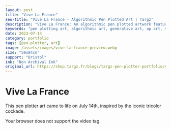 ```yaml
---
layout: post
title: "Vive La France"
seo-title: "Vive La France - Algorithmic Pen Plotted Art | Targz"
description: "Vive La France: An algorithmic pen plotted artwork featuring geometric patterns. 59x84cm non archival ink on Bristol paper."
keywords: "pen plotting art, algorithmic art, generative art, op art, mathematical art, geometric patterns, bristol paper, precision plotting"
date: 2023-07-14
category: portfolio
tags: [pen-plotter, art]
image: /assets/images/vive-la-france-preview.webp
size: "59x84cm"
support: "Bristol"
ink: "Non Archival Ink"
original_url: https://shop.targz.fr/blogs/targz-pen-plotter-portfolio/vive-la-france
---
```


# Vive La France


This pen plotter art came to life on July 14th, inspired by the iconic tricolor cockade.

Your browser does not support the video tag.
